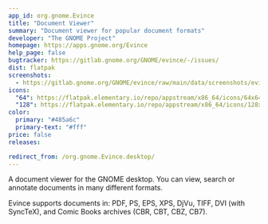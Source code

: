 ```yaml
---
app_id: org.gnome.Evince
title: "Document Viewer"
summary: "Document viewer for popular document formats"
developer: "The GNOME Project"
homepage: https://apps.gnome.org/Evince
help_page: false
bugtracker: https://gitlab.gnome.org/GNOME/evince/-/issues/
dist: flatpak
screenshots:
  - https://gitlab.gnome.org/GNOME/evince/raw/main/data/screenshots/evince-1.png
icons:
  "64": https://flatpak.elementary.io/repo/appstream/x86_64/icons/64x64/org.gnome.Evince.png
  "128": https://flatpak.elementary.io/repo/appstream/x86_64/icons/128x128/org.gnome.Evince.png
color:
  primary: "#485a6c"
  primary-text: "#fff"
price: false
releases:

redirect_from: /org.gnome.Evince.desktop/
---
```


<p>A document viewer for the GNOME desktop. You can view, search or annotate documents in many different formats.</p>
<p>Evince supports documents in: PDF, PS, EPS, XPS, DjVu, TIFF, DVI (with SyncTeX), and Comic Books archives (CBR, CBT, CBZ, CB7).</p>